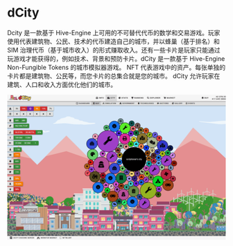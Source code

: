 # dCity


Dcity 是一款基于 Hive-Engine 上可用的不可替代代币的数学和交易游戏。玩家使用代表建筑物、公民、技术的代币建造自己的城市，并以蜂巢（基于排名）和 SIM 治理代币（基于城市收入）的形式赚取收入。还有一些卡片是玩家只能通过玩游戏才能获得的，例如技术、背景和预防卡片。dCity 是一款基于 Hive-Engine Non-Fungible Tokens 的城市模拟器游戏。 NFT 代表游戏中的资产。每张单独的卡片都是建筑物、公民等，而您卡片的总集合就是您的城市。 dCity 允许玩家在建筑、人口和收入方面优化他们的城市。



![dcity-dapp-games-hive-image1_d3400b78dba9e4787ae82253173cbe2f](dcity-dapp-games-hive-image1_d3400b78dba9e4787ae82253173cbe2f.png)


